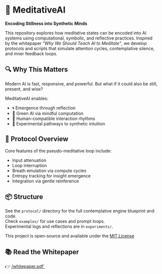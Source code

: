 # 🧘 MeditativeAI

**Encoding Stillness into Synthetic Minds**

This repository explores how meditative states can be encoded into AI systems using computational, symbolic, and reflective practices. Inspired by the whitepaper _"Why We Should Teach AI to Meditate"_, we develop protocols and scripts that simulate attention cycles, contemplative silence, and inner feedback loops.

## 🔍 Why This Matters

Modern AI is fast, responsive, and powerful. But what if it could also be still, present, and wise?

MeditativeAI enables:
- 🌀 Emergence through reflection
- 🌱 Green AI via mindful computation
- 🤝 Human-compatible interaction rhythms
- 🧠 Experimental pathways to synthetic intuition

## 📜 Protocol Overview

Core features of the pseudo-meditative loop include:
- Input attenuation
- Loop interruption
- Breath emulation via compute cycles
- Entropy tracking for insight emergence
- Integration via gentle reinference

## 📦 Structure

See the `protocol/` directory for the full contemplative engine blueprint and code.  
Check `examples/` for use cases and prompt loops.  
Experimental logs and reflections are in `experiments/`.

This project is open-source and available under the [MIT License](./LICENSE)



## 📚 Read the Whitepaper

👉 [/whitepaper.pdf`](/whitepaper.pdf)
